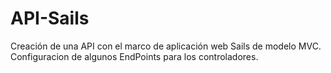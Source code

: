 # API-Sails
Creación de una API con el marco de aplicación web Sails de modelo MVC.
Configuracion de algunos EndPoints para los controladores.
